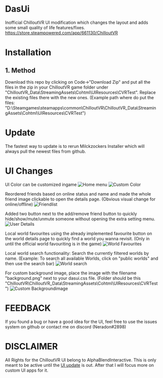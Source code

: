 # DasUi
Inofficial ChilloutVR UI modification which changes the layout and adds some small quality of life features/fixes.
https://store.steampowered.com/app/661130/ChilloutVR

# Installation
## 1. Method
Download this repo by clicking on Code->"Download Zip" and put all the files in the zip in your ChilloutVR game folder under "ChilloutVR_Data\StreamingAssets\Cohtml\UIResources\CVRTest". Replace the existing files there with the new ones. (Example path where do put the files: "D:\Steamgames\steamapps\common\ChilloutVR\ChilloutVR_Data\StreamingAssets\Cohtml\UIResources\CVRTest")

# Update
The fastest way to update is to rerun Milckzockers Installer which will always pull the newest files from github.

# UI Changes
UI Color can be customized ingame
![Home menu](https://github.com/Neradon/CVRPlus/blob/main/ExampleImages/Base.jpg)
![Custom Color](https://github.com/Neradon/CVRPlus/blob/main/ExampleImages/CustomColor.jpg)

Reordered friends based on online status and name and made the whole friend image clickable to open the details page.
(Obvious visual change for online/offline)
![Friendlist](https://github.com/Neradon/CVRPlus/blob/main/ExampleImages/Friendlist.jpg)

Added two button next to the add/remove friend button to quickly hide/show/mute/unmute someone without opening the extra setting menu.
![User Details](https://github.com/Neradon/CVRPlus/blob/main/ExampleImages/UserDetails.jpg)

Local world favourites using the already implemented favourite button on the world details page to quickly find a world you wanna revisit. (Only in until the official world favouriting is in the game)
![World Favourites](https://github.com/Neradon/CVRPlus/blob/main/ExampleImages/WorldFavourites.jpg)

Local world search functionality: Search the currently filtered worlds by name. (Example: To search all available Worlds, click on "public worlds" and then use the search bar)
![World search](https://i.imgur.com/XrgKhKI.png)

For custom background image, place the image with the filename "background.png" next to your dasui.css file.
(Folder should be this  "ChilloutVR\ChilloutVR_Data\StreamingAssets\Cohtml\UIResources\CVRTest")
![Custom Backgroundimage](https://i.imgur.com/hcu7Y12.jpg)

# FEEDBACK
If you found a bug or have a good idea for the UI, feel free to use the issues system on github or contact me on discord (Neradon#2898) 

# DISCLAIMER
All Rights for the ChilloutVR UI belong to AlphaBlendInteractive. This is only meant to be active until the [UI update](https://twitter.com/NicoKuroKusagi/status/1378072131125252096) is out. After that I will focus more on custom UI apps for it.
